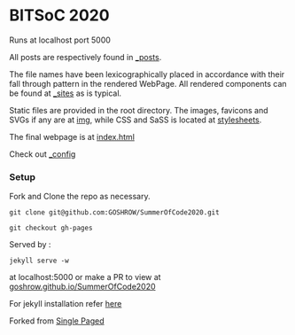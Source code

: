 # BITSoC 2020

Runs at localhost port 5000

All posts are respectively found in [_posts](./_posts). 

The file names have been lexicographically placed in accordance with their fall through pattern in the rendered WebPage. 
All rendered components can be found at [_sites](./_sites) as is typical.

Static files are provided in the root directory. The images, favicons and SVGs if any are at [img](./img), while CSS and SaSS is located at [stylesheets](./stylesheets).

The final webpage is at [index.html](./index.html)

Check out [_config](_config.yml)

### Setup

Fork and Clone the repo as necessary. 
```
git clone git@github.com:GOSHROW/SummerOfCode2020.git
```

```
git checkout gh-pages
```

Served by :

```
jekyll serve -w
```

at localhost:5000 
or make a PR to view at [goshrow.github.io/SummerOfCode2020](goshrow.github.io/SummerOfCode2020)


For jekyll installation refer [here](https://jekyllrb.com/docs/installation/)

Forked from [Single Paged](https://github.com/t413/SinglePaged)
